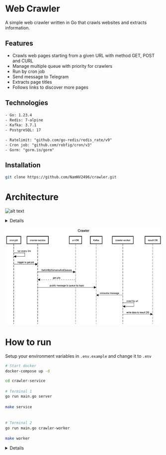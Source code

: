 # Web Crawler

A simple web crawler written in Go that crawls websites and extracts information.

## Features

- Crawls web pages starting from a given URL with method GET, POST and CURL
- Manage multiple queue with priority for crawlers
- Run by cron job
- Send message to Telegram
- Extracts page titles
- Follows links to discover more pages

## Technologies

```
- Go: 1.23.4
- Redis: 7-alpine
- Kafka: 3.7.1
- PostgreSQL: 17

- Ratelimit: "github.com/go-redis/redis_rate/v9"
- Cron job: "github.com/robfig/cron/v3"
- Gorm: "gorm.io/gorm"
```

## Installation

```bash
git clone https://github.com/NamNV2496/crawler.git
```

# Architecture

![alt text](docs/design.png)


<details>
title Crawler

participant cron-job
participant crawler-service
participant url-DB
participant Kafka
participant crawler-worker
participant result-DB

cron-job -> cron-job: normal queue run every 5m
cron-job -> cron-job: priority queue run every 15m
cron-job->crawler-service: trigger to get job
crawler-service->url-DB: GetUrlByDomainsAndQueues
crawler-service<--url-DB: get urls
crawler-service->Kafka: public message to queue by topic
Kafka<-crawler-worker: consume message
crawler-worker->crawler-worker: crawl by url
crawler-worker->result-DB: write data to result DB

</details>

![alt text](docs/sequence.png)

# How to run

Setup your environment variables in `.env.example` and change it to `.env`

```bash
# Start docker
docker-compose up -d
```

```bash
cd crawler-service

# Terminal 1
go run main.go server

make service


# Terminal 2
go run main.go crawler-worker

make worker
```

<details>

# 1. Create new bot and get token

![alt text](docs/create_bot.png)
![alt text](docs/create_group_chat.png)

# 2. Run command to get chat Id

```bash
curl -s https://api.telegram.org/bot${TOKEN}/getUpdates
```

![alt text](docs/tele_message.png)

</details>

